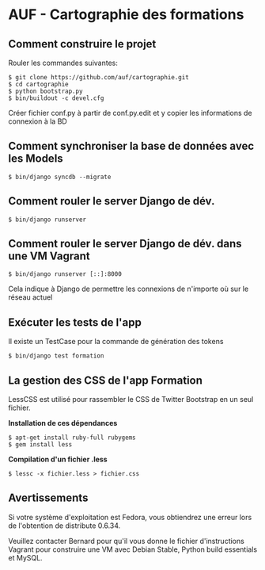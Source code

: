 AUF - Cartographie des formations
===

Comment construire le projet
---

Rouler les commandes suivantes:

    $ git clone https://github.com/auf/cartographie.git
    $ cd cartographie
    $ python bootstrap.py
    $ bin/buildout -c devel.cfg

Créer fichier conf.py à partir de conf.py.edit et y copier les informations de connexion à la BD


Comment synchroniser la base de données avec les Models
---

    $ bin/django syncdb --migrate

Comment rouler le server Django de dév.
---

    $ bin/django runserver

Comment rouler le server Django de dév. dans une VM Vagrant
---

    $ bin/django runserver [::]:8000

Cela indique à Django de permettre les connexions de n'importe où sur le réseau actuel

Exécuter les tests de l'app
---

Il existe un TestCase pour la commande de génération des tokens

    $ bin/django test formation

La gestion des CSS de l'app Formation
---

LessCSS est utilisé pour rassembler le CSS de Twitter Bootstrap en un seul fichier.

**Installation de ces dépendances**

    $ apt-get install ruby-full rubygems
    $ gem install less

**Compilation d'un fichier .less**

    $ lessc -x fichier.less > fichier.css

Avertissements
---

Si votre système d'exploitation est Fedora, vous obtiendrez une erreur lors de l'obtention de distribute 0.6.34.

Veuillez contacter Bernard pour qu'il vous donne le fichier d'instructions Vagrant pour construire une VM avec Debian Stable, Python build essentials et MySQL.
